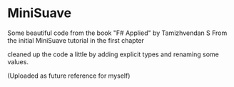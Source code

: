 # MiniSuave
Some beautiful code from the book "F# Applied" by Tamizhvendan S
From the initial MiniSuave tutorial in the first chapter

cleaned up the code a little by adding explicit types and renaming some values.

(Uploaded as future reference for myself)
